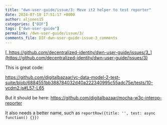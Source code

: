 ```yaml
---
title: "dwn-user-guide/issue/3: Move it2 helper to test reporter"
date: 2024-07-10 17:51:17 +0000
author: aljones15
categories: ["DIF"]
tags: ["dwn-user-guide"]
permalink: /dwn-user-guide/issue/3/
comments_file: DIF-dwn-user-guide-issue-3_comments
---
```


[_https://github.com/decentralized-identity/dwn-user-guide/issues/3_](https://github.com/decentralized-identity/dwn-user-guide/issues/3)

This is great code:

https://github.com/digitalbazaar/vc-data-model-2-test-suite/blob/6884551bb388784032d40a222340995c55adc75e/tests/10-vcdm2.js#L57-L65

But it should be here: https://github.com/digitalbazaar/mocha-w3c-interop-reporter

It also needs a better name, such as `reportRow({title: '', test: async function() {}})`
